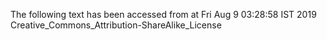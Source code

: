 The following text has been accessed from at Fri Aug 9 03:28:58 IST 2019
Creative_Commons_Attribution-ShareAlike_License

